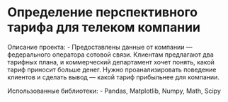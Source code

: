 # Определение перспективного тарифа для телеком компании

Описание проекта:
    - Предоставлены данные от компании — федерального оператора сотовой связи. Клиентам предлагают два тарифных плана, и коммерческий департамент хочет понять, какой тариф приносит больше денег. Нужно проанализировать поведение клиентов и сделать вывод — какой тариф прибыльнее для компании.

Использованные библиотеки:
    - Pandas, Matplotlib, Numpy, Math, Scipy
